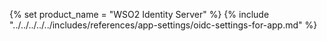 {% set product_name = "WSO2 Identity Server" %}
{% include "../../../../../includes/references/app-settings/oidc-settings-for-app.md" %}